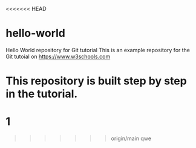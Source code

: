 <<<<<<< HEAD
# hello-world
Hello World repository for Git tutorial
This is an example repository for the Git tutoial on https://www.w3schools.com

This repository is built step by step in the tutorial. 
=======
# 1
>>>>>>> origin/main
qwe
